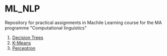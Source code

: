# ML_NLP

Repository for practical assignments in Machile Learning course for the MA programme "Computational linguistics"

1. [Decision Trees](https://github.com/tatiana-iazykova/ML_NLP/tree/main/Decision%20Trees)
2. [K-Means](https://github.com/tatiana-iazykova/ML_NLP/tree/main/K-Means)
3. [Perceptron](https://github.com/tatiana-iazykova/ML_NLP/tree/main/Perceptron)
